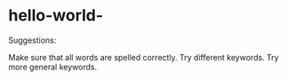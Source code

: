 # hello-world-


Suggestions:

Make sure that all words are spelled correctly.
Try different keywords.
Try more general keywords.
